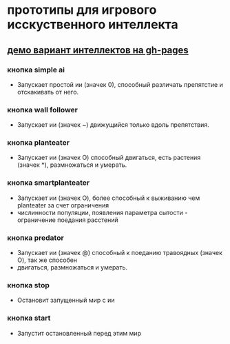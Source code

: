 # прототипы для игрового исскуственного интеллекта

## [демо вариант интеллектов на gh-pages](http://mauserkurz.github.io/ai/)

### кнопка simple ai
* Запускает простой ии (значек 0), способный различать препятстие и отскакивать от него.

### кнопка wall follower
* Запускает ии (значек ~) движущийся только вдоль препятствия.

### кнопка planteater
* Запускает ии (значек O) способный двигаться, есть растения (значек *), размножаться и умерать.

### кнопка smartplanteater
* Запускает ии (значек O), более способный к выживанию чем planteater за счет ограничения 
* числинности популяции, появления параметра сытости - ограничение поедания расстений

### кнопка predator
* Запускает ии (значек @) способный к поеданию травоядных (значек O), так же способен 
* двигаться, размножаться и умерать.

### кнопка stop
* Остановит запущенный мир с ии

### кнопка start
* Запустит остановленный перед этим мир

